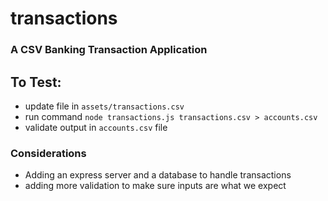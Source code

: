 # transactions

### A CSV Banking Transaction Application

## To Test:

- update file in `assets/transactions.csv`
- run command `node transactions.js transactions.csv > accounts.csv`
- validate output in `accounts.csv` file

### Considerations

- Adding an express server and a database to handle transactions
- adding more validation to make sure inputs are what we expect
